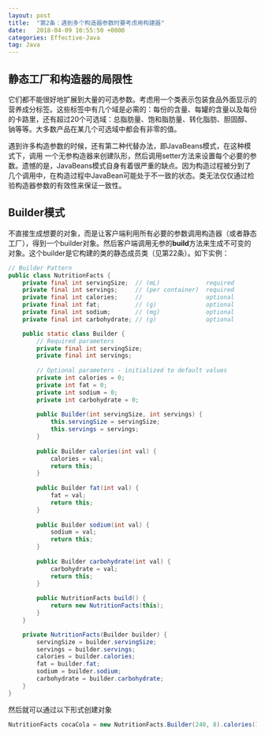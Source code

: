 ```yaml
---
layout: post
title:  "第2条：遇到多个构造器参数时要考虑用构建器"
date:   2018-04-09 10:55:50 +0800
categories: Effective-Java
tag: Java
---
```



## 静态工厂和构造器的局限性
它们都不能很好地扩展到大量的可选参数。考虑用一个类表示包装食品外面显示的营养成分标签。这些标签中有几个域是必需的：每份的含量、每罐的含量以及每份的卡路里，还有超过20个可选域：总脂肪量、饱和脂肪量、转化脂肪、胆固醇、钠等等。大多数产品在某几个可选域中都会有非零的值。

遇到许多构造参数的时候，还有第二种代替办法，即JavaBeans模式，在这种模式下，调用
一个无参构造器来创建队形，然后调用setter方法来设置每个必要的参数。遗憾的是，JavaBeans模式自身有着很严重的缺点。因为构造过程被分到了几个调用中，在构造过程中JavaBean可能处于不一致的状态。类无法仅仅通过检验构造器参数的有效性来保证一致性。

## Builder模式
不直接生成想要的对象，而是让客户端利用所有必要的参数调用构造器（或者静态工厂），得到一个builder对象。然后客户端调用无参的**build**方法来生成不可变的对象。这个builder是它构建的类的静态成员类（见第22条）。如下实例：

```java
// Builder Pattern
public class NutritionFacts {
    private final int servingSize;  // (mL)             required
    private final int servings;     // (per container)  required
    private final int calories;     //                  optional
    private final int fat;          // (g)              optional
    private final int sodium;       // (mg)             optional
    private final int carbohydrate; // (g)              optional

    public static class Builder {
        // Required parameters
        private final int servingSize;
        private final int servings;
        
        // Optional parameters - initialized to default values
        private int calories = 0;
        private int fat = 0;
        private int sodium = 0;
        private int carbohydrate = 0;
        
        public Builder(int servingSize, int servings) {
            this.servingSize = servingSize;
            this.servings = servings;
        }
        
        public Builder calories(int val) {
            calories = val;
            return this; 
        }
        
        public Builder fat(int val) { 
            fat = val;
            return this;
        }
        
        public Builder sodium(int val) {
            sodium = val;
            return this; 
        }
        
        public Builder carbohydrate(int val) {
            carbohydrate = val; 
            return this; 
        }
        
        public NutritionFacts build() {
            return new NutritionFacts(this);
        }
    }

    private NutritionFacts(Builder builder) {
        servingSize = builder.servingSize;
        servings = builder.servings;
        calories = builder.calories;
        fat = builder.fat;
        sodium = builder.sodium;
        carbohydrate = builder.carbohydrate;
    }
}
```
然后就可以通过以下形式创建对象
```java
NutritionFacts cocaCola = new NutritionFacts.Builder(240, 8).calories(100).sodium(35).carbohydrate(27).build()
```